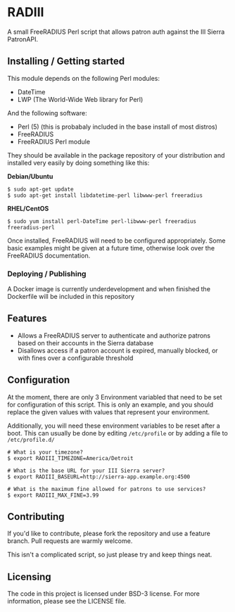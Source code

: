 # RADIII

A small FreeRADIUS Perl script that allows patron auth against the III Sierra PatronAPI.

## Installing / Getting started

This module depends on the following Perl modules:

* DateTime
* LWP (The World-Wide Web library for Perl)

And the following software:

* Perl (5) (this is probabaly included in the base install of most distros)
* FreeRADIUS
* FreeRADIUS Perl module

They should be available in the package repository of your distribution and installed very easily by doing something like this:

**Debian/Ubuntu**

```shell
$ sudo apt-get update
$ sudo apt-get install libdatetime-perl libwww-perl freeradius
```

**RHEL/CentOS**

```shell
$ sudo yum install perl-DateTime perl-libwww-perl freeradius freeradius-perl
```

Once installed, FreeRADIUS will need to be configured appropriately. Some basic examples might be given at a future time, otherwise look over the FreeRADIUS documentation.

### Deploying / Publishing

A Docker image is currently underdevelopment and when finished the Dockerfile will be included in this repository

## Features

* Allows a FreeRADIUS server to authenticate and authorize patrons based on their accounts in the Sierra database
* Disallows access if a patron account is expired, manually blocked, or with fines over a configurable threshold

## Configuration

At the moment, there are only 3 Environment variabled that need to be set for configuration of this script. This is only an example, and you should replace the given values with values that represent your environment. 

Additionally, you will need these environment variables to be reset after a boot. This can usually be done by editing ```/etc/profile``` or by adding a file to ```/etc/profile.d/```

```shell
# What is your timezone?
$ export RADIII_TIMEZONE=America/Detroit

# What is the base URL for your III Sierra server?
$ export RADIII_BASEURL=http://sierra-app.example.org:4500

# What is the maximum fine allowed for patrons to use services?
$ export RADIII_MAX_FINE=3.99
```
## Contributing

If you'd like to contribute, please fork the repository and use a feature
branch. Pull requests are warmly welcome.

This isn't a complicated script, so just please try and keep things neat.

## Licensing

The code in this project is licensed under BSD-3 license. For more information, please see the LICENSE file.
